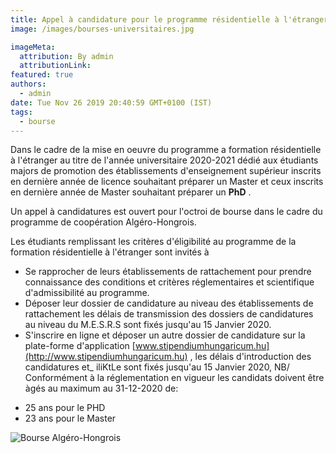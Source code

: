```yaml
---
title: Appel à candidature pour le programme résidentielle à l'étranger dédié aux majors de promotion.
image: /images/bourses-universitaires.jpg

imageMeta:
  attribution: By admin
  attributionLink:
featured: true
authors:
  - admin
date: Tue Nov 26 2019 20:40:59 GMT+0100 (IST)
tags:
  - bourse
---
```

Dans le cadre de la mise en oeuvre du programme a formation résidentielle à l'étranger au titre de l'année universitaire 2020-2021 dédié aux étudiants majors de promotion des établissements d'enseignement supérieur inscrits en dernière année de licence souhaitant préparer un Master et ceux inscrits en dernière année de Master souhaitant préparer un **PhD** .

Un appel à candidatures est ouvert pour l'octroi de bourse dans le cadre du programme de coopération Algéro-Hongrois.

Les étudiants  remplissant les critères d'éligibilité au programme de la formation résidentielle à l'étranger sont invités à
+ Se rapprocher de leurs établissements de rattachement pour prendre connaissance des conditions et critères réglementaires et scientifique d'admissibilité au programme.
+ Déposer leur dossier de candidature au niveau des établissements de rattachement les délais de transmission des dossiers de candidatures au niveau du M.E.S.R.S sont fixés jusqu'au 15 Janvier 2020.
+ S'inscrire en ligne et déposer un autre dossier de candidature sur la plate-forme d'application [www.stipendiumhungaricum.hu](http://www.stipendiumhungaricum.hu) , les délais d'introduction des candidatures et_ iliKtLe sont fixés jusqu'au 15 Janvier 2020,
NB/ Conformément à la réglementation en vigueur les candidats doivent être àgés au maximum au 31-12-2020 de:
 - 25 ans pour le PHD
 - 23 ans pour le Master

 ![Bourse Algéro-Hongrois](/images/bourses-hongrie.jpg)
